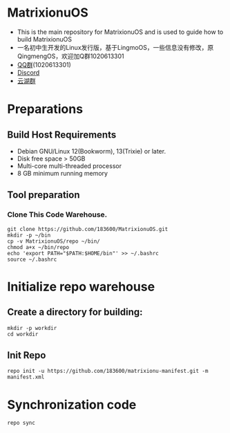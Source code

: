 # MatrixionuOS

 - This is the main repository for MatrixionuOS and is used to guide how to build MatrixionuOS
 - 一名初中生开发的Linux发行版，基于LingmoOS，一些信息没有修改，原QingmengOS，欢迎加Q群1020613301
 - [QQ群](http://qm.qq.com/cgi-bin/qm/qr?_wv=1027&k=kJnM0j24CHslZW-8eYDgilP0dvz0VV5L&authKey=EDmp6ct3Eu4IDQbliCA4I4FLXsJH6tP%2F9Q1rn%2BlI8dMiZPsjKCKejfLsW7u3mwyT&noverify=0&group_code=1020613301)(1020613301)
 - [Discord](https://discord.gg/JF3kHjjWTZ)
 - [云湖群](https://yhfx.jwznb.com/share?key=HnIJAmeafFkr&ts=1736527624)

# Preparations
## Build Host Requirements

 - Debian GNU/Linux 12(Bookworm), 13(Trixie) or later.
 - Disk free space > 50GB
 - Multi-core multi-threaded processor
 - 8 GB minimum running memory

## Tool preparation

### Clone This Code Warehouse.
   ```
   git clone https://github.com/183600/MatrixionuOS.git
   mkdir -p ~/bin
   cp -v MatrixionuOS/repo ~/bin/
   chmod a+x ~/bin/repo
   echo 'export PATH="$PATH:$HOME/bin"' >> ~/.bashrc
   source ~/.bashrc
```

# Initialize repo warehouse

## Create a directory for building:
```
mkdir -p workdir
cd workdir
```
## Init Repo

```
repo init -u https://github.com/183600/matrixionu-manifest.git -m manifest.xml
```

# Synchronization code
```
repo sync
```
